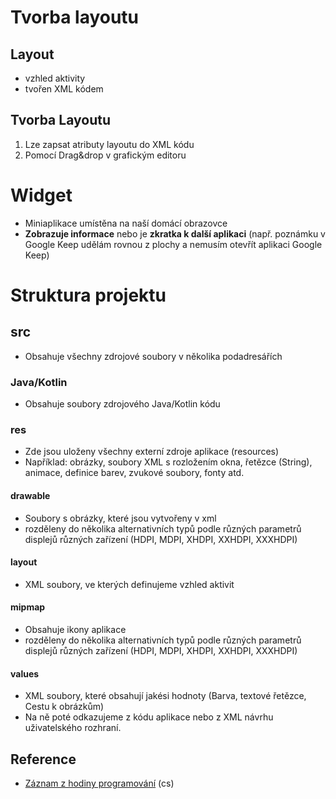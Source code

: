 # Tvorba layoutu

## Layout
* vzhled aktivity
* tvořen XML kódem

## Tvorba Layoutu
1. Lze zapsat atributy layoutu do XML kódu
1. Pomocí Drag&drop v grafickým editoru

# Widget
* Miniaplikace umístěna na naší domácí obrazovce
* **Zobrazuje informace** nebo je **zkratka k další aplikaci** (např. poznámku v Google Keep udělám rovnou z plochy a nemusím otevřít aplikaci Google Keep)

# Struktura projektu
## src
* Obsahuje všechny zdrojové soubory v několika podadresářích

### Java/Kotlin
* Obsahuje soubory zdrojového Java/Kotlin kódu

### res
* Zde jsou uloženy všechny externí zdroje aplikace (resources)
* Například: obrázky, soubory XML s rozložením okna, řetězce (String), animace, definice barev, zvukové soubory, fonty atd.

#### drawable
* Soubory s obrázky, které jsou vytvořeny v xml
* rozděleny do několika alternativních typů podle různých parametrů displejů různých zařízení (HDPI, MDPI, XHDPI, XXHDPI, XXXHDPI)

#### layout
* XML soubory, ve kterých definujeme vzhled aktivit

#### mipmap
* Obsahuje ikony aplikace
* rozděleny do několika alternativních typů podle různých parametrů displejů různých zařízení (HDPI, MDPI, XHDPI, XXHDPI, XXXHDPI)

#### values
* XML soubory, které obsahují jakési hodnoty (Barva, textové řetězce, Cestu k obrázkům)
* Na ně poté odkazujeme z kódu aplikace nebo z XML návrhu uživatelského rozhraní.

## Reference
* [Záznam z hodiny programování](https://youtu.be/1lBLY_Xxg-o) (cs)
